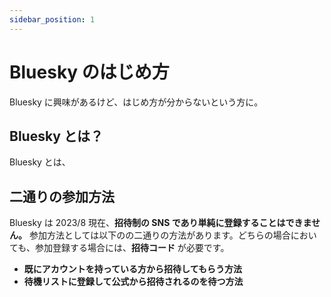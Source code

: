 ```yaml
---
sidebar_position: 1
---
```


# Bluesky のはじめ方

Bluesky に興味があるけど、はじめ方が分からないという方に。

## Bluesky とは？

Bluesky とは、

## 二通りの参加方法

Bluesky は 2023/8 現在、**招待制の SNS であり単純に登録することはできません。** 参加方法としては以下のの二通りの方法があります。どちらの場合においても、参加登録する場合には、**招待コード** が必要です。

- **既にアカウントを持っている方から招待してもらう方法**
- **待機リストに登録して公式から招待されるのを待つ方法**

